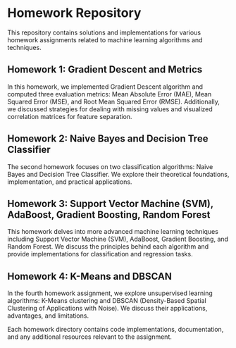 # Homework Repository

This repository contains solutions and implementations for various homework assignments related to machine learning algorithms and techniques.

## Homework 1: Gradient Descent and Metrics

In this homework, we implemented Gradient Descent algorithm and computed three evaluation metrics: Mean Absolute Error (MAE), Mean Squared Error (MSE), and Root Mean Squared Error (RMSE). Additionally, we discussed strategies for dealing with missing values and visualized correlation matrices for feature separation.

## Homework 2: Naive Bayes and Decision Tree Classifier

The second homework focuses on two classification algorithms: Naive Bayes and Decision Tree Classifier. We explore their theoretical foundations, implementation, and practical applications.

## Homework 3: Support Vector Machine (SVM), AdaBoost, Gradient Boosting, Random Forest

This homework delves into more advanced machine learning techniques including Support Vector Machine (SVM), AdaBoost, Gradient Boosting, and Random Forest. We discuss the principles behind each algorithm and provide implementations for classification and regression tasks.

## Homework 4: K-Means and DBSCAN

In the fourth homework assignment, we explore unsupervised learning algorithms: K-Means clustering and DBSCAN (Density-Based Spatial Clustering of Applications with Noise). We discuss their applications, advantages, and limitations.

Each homework directory contains code implementations, documentation, and any additional resources relevant to the assignment.
